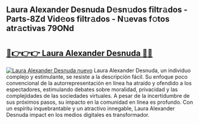 ## Laura Alexander Desnuda D𝚎sn𝚞dos filtr𝚊dos - Parts-8Zd Vid𝚎os filtr𝚊dos - N𝚞evas f𝚘tos atr𝚊ctivas 79ONd

# <h2><a href="http://mb2x29x.tromn.icu/?c=Laura+Alexander+Desnuda">🔗👉👉👉 Laura Alexander Desnuda 🔗🔗</a></h2>

[![Laura Alexander Desnuda nuevo](https://i.imgur.com/pEAQMta.gif)](http://mb2x29x.tromn.icu/?c=Laura+Alexander+Desnuda)
Laura Alexander Desnuda, un individuo complejo y estimulante, se resiste a la descripción fácil. Su enfoque poco convencional de la autorrepresentación en línea ha atraído y ofendido a los espectadores, estimulando debates sobre moralidad, privacidad y las complejidades de las sociedades virtuales. A pesar de la incertidumbre de sus próximos pasos, su impacto en la comunidad en línea es profundo. Con un espíritu inquebrantable y un atractivo innegable, Laura Alexander Desnuda impact en los medios digitales es transformador.
